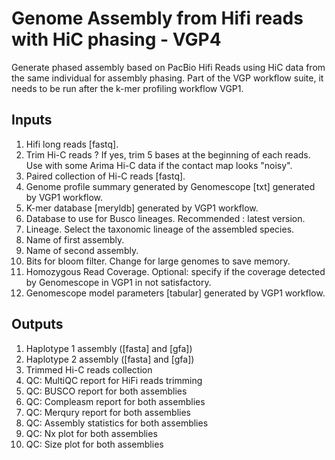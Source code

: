 # Genome Assembly from Hifi reads with HiC phasing - VGP4

Generate phased assembly based on PacBio Hifi Reads using HiC data from the same individual for assembly phasing. Part of the VGP workflow suite, it needs to be run after the k-mer profiling workflow VGP1.

## Inputs

1. Hifi long reads [fastq].
2. Trim Hi-C reads ? If yes, trim 5 bases at the beginning of each reads. Use with some Arima Hi-C data if the contact map looks "noisy". 
3. Paired collection of Hi-C reads [fastq].
4. Genome profile summary generated by Genomescope [txt] generated by VGP1 workflow.
5. K-mer database [meryldb] generated by VGP1 workflow.
6. Database to use for Busco lineages. Recommended : latest version.
7. Lineage. Select the taxonomic lineage of the assembled species.  
8. Name of first assembly.
9. Name of second assembly.
10. Bits for bloom filter. Change for large genomes to save memory.
11. Homozygous Read Coverage. Optional: specify if the coverage detected by Genomescope in VGP1 in not satisfactory.
12. Genomescope model parameters [tabular] generated by VGP1 workflow.

## Outputs

1. Haplotype 1 assembly ([fasta] and [gfa])
2. Haplotype 2 assembly ([fasta] and [gfa])
3. Trimmed Hi-C reads collection
4. QC: MultiQC report for HiFi reads trimming
5. QC: BUSCO report for both assemblies
6. QC: Compleasm report for both assemblies
7. QC: Merqury report for both assemblies
8. QC: Assembly statistics for both assemblies
9. QC: Nx plot for both assemblies
10. QC: Size plot for both assemblies
